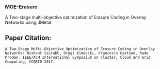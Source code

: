 ### MOE-Erasure
A Two-stage multi-objective optimization of Erasure Coding in Overlay Networks using JMetal

## Paper Citation:
	A Two-Stage Multi-Objective Optimization of Erasure Coding in Overlay Networks: Nishant Saurabh, Dragi Kimovski, Francesco Gaetano, Radu Prodan. IEEE/ACM International Symposium on Cluster, Cloud and Grid Computing, CCGRID 2017.
